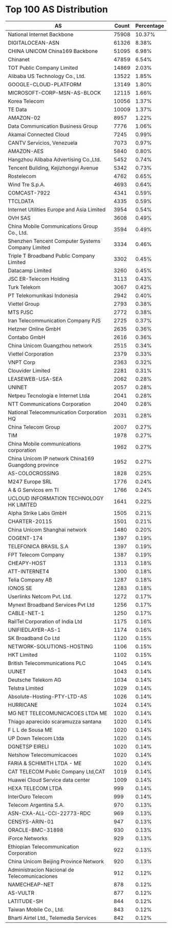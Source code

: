 # Top 100 AS Distribution
| AS | Count | Percentage |
|----|----|----|
| National Internet Backbone | 75908 | 10.37% |
| DIGITALOCEAN-ASN | 61326 | 8.38% |
| CHINA UNICOM China169 Backbone | 51095 | 6.98% |
| Chinanet | 47859 | 6.54% |
| TOT Public Company Limited | 14869 | 2.03% |
| Alibaba US Technology Co., Ltd. | 13522 | 1.85% |
| GOOGLE-CLOUD-PLATFORM | 13149 | 1.80% |
| MICROSOFT-CORP-MSN-AS-BLOCK | 12115 | 1.66% |
| Korea Telecom | 10056 | 1.37% |
| TE Data | 10009 | 1.37% |
| AMAZON-02 | 8957 | 1.22% |
| Data Communication Business Group | 7776 | 1.06% |
| Akamai Connected Cloud | 7245 | 0.99% |
| CANTV Servicios, Venezuela | 7073 | 0.97% |
| AMAZON-AES | 5840 | 0.80% |
| Hangzhou Alibaba Advertising Co.,Ltd. | 5452 | 0.74% |
| Tencent Building, Kejizhongyi Avenue | 5342 | 0.73% |
| Rostelecom | 4762 | 0.65% |
| Wind Tre S.p.A. | 4693 | 0.64% |
| COMCAST-7922 | 4341 | 0.59% |
| TTCLDATA | 4335 | 0.59% |
| Internet Utilities Europe and Asia Limited | 3954 | 0.54% |
| OVH SAS | 3608 | 0.49% |
| China Mobile Communications Group Co., Ltd. | 3594 | 0.49% |
| Shenzhen Tencent Computer Systems Company Limited | 3334 | 0.46% |
| Triple T Broadband Public Company Limited | 3302 | 0.45% |
| Datacamp Limited | 3260 | 0.45% |
| JSC ER-Telecom Holding | 3113 | 0.43% |
| Turk Telekom | 3067 | 0.42% |
| PT Telekomunikasi Indonesia | 2942 | 0.40% |
| Viettel Group | 2793 | 0.38% |
| MTS PJSC | 2772 | 0.38% |
| Iran Telecommunication Company PJS | 2725 | 0.37% |
| Hetzner Online GmbH | 2635 | 0.36% |
| Contabo GmbH | 2616 | 0.36% |
| China Unicom Guangzhou network | 2515 | 0.34% |
| Viettel Corporation | 2379 | 0.33% |
| VNPT Corp | 2363 | 0.32% |
| Clouvider Limited | 2281 | 0.31% |
| LEASEWEB-USA-SEA | 2062 | 0.28% |
| UNINET | 2057 | 0.28% |
| Netpeu Tecnologia e Internet Ltda | 2041 | 0.28% |
| NTT Communications Corporation | 2040 | 0.28% |
| National Telecommunication Corporation HQ | 2031 | 0.28% |
| China Telecom Group | 2007 | 0.27% |
| TIM | 1978 | 0.27% |
| China Mobile communications corporation | 1962 | 0.27% |
| China Unicom IP network China169 Guangdong province | 1952 | 0.27% |
| AS-COLOCROSSING | 1828 | 0.25% |
| M247 Europe SRL | 1776 | 0.24% |
| A & G Servicos em TI | 1766 | 0.24% |
| UCLOUD INFORMATION TECHNOLOGY HK LIMITED | 1641 | 0.22% |
| Alpha Strike Labs GmbH | 1505 | 0.21% |
| CHARTER-20115 | 1501 | 0.21% |
| China Unicom Shanghai network | 1480 | 0.20% |
| COGENT-174 | 1397 | 0.19% |
| TELEFONICA BRASIL S.A | 1397 | 0.19% |
| FPT Telecom Company | 1387 | 0.19% |
| CHEAPY-HOST | 1313 | 0.18% |
| ATT-INTERNET4 | 1300 | 0.18% |
| Telia Company AB | 1287 | 0.18% |
| IONOS SE | 1283 | 0.18% |
| Userlinks Netcom Pvt. Ltd. | 1272 | 0.17% |
| Mynext Broadband Services Pvt Ltd | 1256 | 0.17% |
| CABLE-NET-1 | 1250 | 0.17% |
| RailTel Corporation of India Ltd | 1175 | 0.16% |
| UNIFIEDLAYER-AS-1 | 1174 | 0.16% |
| SK Broadband Co Ltd | 1120 | 0.15% |
| NETWORK-SOLUTIONS-HOSTING | 1106 | 0.15% |
| HKT Limited | 1102 | 0.15% |
| British Telecommunications PLC | 1045 | 0.14% |
| UUNET | 1043 | 0.14% |
| Deutsche Telekom AG | 1034 | 0.14% |
| Telstra Limited | 1029 | 0.14% |
| Absolute-Hosting-PTY-LTD-AS | 1026 | 0.14% |
| HURRICANE | 1024 | 0.14% |
| MG NET TELECOMUNICACOES LTDA ME | 1020 | 0.14% |
| Thiago aparecido scaramuzza santana | 1020 | 0.14% |
| F L L de Sousa ME | 1020 | 0.14% |
| UP Down Telecom Ltda | 1020 | 0.14% |
| DGNETSP EIRELI | 1020 | 0.14% |
| Netshow Telecomumicacoes | 1020 | 0.14% |
| FARIA & SCHIMITH LTDA - ME | 1020 | 0.14% |
| CAT TELECOM Public Company Ltd,CAT | 1019 | 0.14% |
| Huawei Cloud Service data center | 1009 | 0.14% |
| HEXA TELECOM LTDA | 999 | 0.14% |
| InterOuro Telecom | 999 | 0.14% |
| Telecom Argentina S.A. | 970 | 0.13% |
| ASN-CXA-ALL-CCI-22773-RDC | 969 | 0.13% |
| CENSYS-ARIN-01 | 947 | 0.13% |
| ORACLE-BMC-31898 | 930 | 0.13% |
| iForce Networks | 929 | 0.13% |
| Ethiopian Telecommunication Corporation | 922 | 0.13% |
| China Unicom Beijing Province Network | 920 | 0.13% |
| Administracion Nacional de Telecomunicaciones | 912 | 0.12% |
| NAMECHEAP-NET | 878 | 0.12% |
| AS-VULTR | 877 | 0.12% |
| LATITUDE-SH | 844 | 0.12% |
| Taiwan Mobile Co., Ltd. | 843 | 0.12% |
| Bharti Airtel Ltd., Telemedia Services | 842 | 0.12% |
